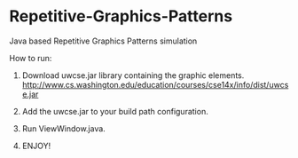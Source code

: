 # Repetitive-Graphics-Patterns
Java based Repetitive Graphics Patterns simulation

How to run:

1. Download uwcse.jar library containing the graphic elements. http://www.cs.washington.edu/education/courses/cse14x/info/dist/uwcse.jar

2. Add the uwcse.jar to your build path configuration.

3. Run ViewWindow.java.

4. ENJOY!
